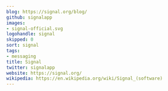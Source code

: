 ```yaml
---
blog: https://signal.org/blog/
github: signalapp
images:
- signal-official.svg
logohandle: signal
skipped: 0
sort: signal
tags:
- messaging
title: Signal
twitter: signalapp
website: https://signal.org/
wikipedia: https://en.wikipedia.org/wiki/Signal_(software)
---
```

